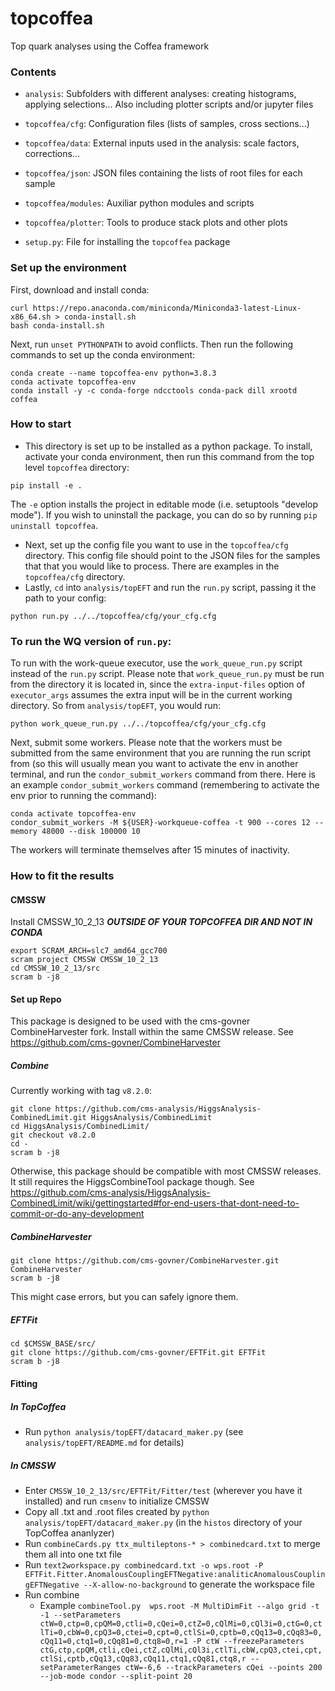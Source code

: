 # topcoffea
Top quark analyses using the Coffea framework

### Contents
- `analysis`:
   Subfolders with different analyses: creating histograms, applying selections...
   Also including plotter scripts and/or jupyter files

- `topcoffea/cfg`:
  Configuration files (lists of samples, cross sections...)

- `topcoffea/data`:
  External inputs used in the analysis: scale factors, corrections...
  
- `topcoffea/json`:
   JSON files containing the lists of root files for each sample 

- `topcoffea/modules`:
  Auxiliar python modules and scripts

- `topcoffea/plotter`:
  Tools to produce stack plots and other plots

- `setup.py`: File for installing the `topcoffea` package

### Set up the environment 
First, download and install conda:
```
curl https://repo.anaconda.com/miniconda/Miniconda3-latest-Linux-x86_64.sh > conda-install.sh
bash conda-install.sh
```
Next, run `unset PYTHONPATH` to avoid conflicts. Then run the following commands to set up the conda environment:    
```
conda create --name topcoffea-env python=3.8.3
conda activate topcoffea-env
conda install -y -c conda-forge ndcctools conda-pack dill xrootd coffea
```

### How to start
- This directory is set up to be installed as a python package. To install, activate your conda environment, then run this command from the top level `topcoffea` directory:
```
pip install -e .
```
The `-e` option installs the project in editable mode (i.e. setuptools "develop mode"). If you wish to uninstall the package, you can do so by running `pip uninstall topcoffea`.
- Next, set up the config file you want to use in the `topcoffea/cfg` directory. This config file should point to the JSON files for the samples that that you would like to process. There are examples in the `topcoffea/cfg` directory.
- Lastly, `cd` into `analysis/topEFT` and run the `run.py` script, passing it the path to your config: 
```
python run.py ../../topcoffea/cfg/your_cfg.cfg
```


### To run the WQ version of `run.py`:

To run with the work-queue executor, use the `work_queue_run.py` script instead of the `run.py` script. Please note that `work_queue_run.py` must be run from the directory it is located in, since the `extra-input-files` option of `executor_args` assumes the extra input will be in the current working directory. So from `analysis/topEFT`, you would run:
```
python work_queue_run.py ../../topcoffea/cfg/your_cfg.cfg
```
Next, submit some workers. Please note that the workers must be submitted from the same environment that you are running the run script from (so this will usually mean you want to activate the env in another terminal, and run the `condor_submit_workers` command from there. Here is an example `condor_submit_workers` command (remembering to activate the env prior to running the command):
```
conda activate topcoffea-env
condor_submit_workers -M ${USER}-workqueue-coffea -t 900 --cores 12 --memory 48000 --disk 100000 10
```
The workers will terminate themselves after 15 minutes of inactivity.


### How to fit the results
#### CMSSW
Install CMSSW_10_2_13 ***OUTSIDE OF YOUR TOPCOFFEA DIR AND NOT IN CONDA***
```
export SCRAM_ARCH=slc7_amd64_gcc700
scram project CMSSW CMSSW_10_2_13
cd CMSSW_10_2_13/src
scram b -j8
```

#### Set up Repo
This package is designed to be used with the cms-govner CombineHarvester fork. Install within the same CMSSW release. See https://github.com/cms-govner/CombineHarvester

##### Combine
Currently working with tag `v8.2.0`:

```
git clone https://github.com/cms-analysis/HiggsAnalysis-CombinedLimit.git HiggsAnalysis/CombinedLimit
cd HiggsAnalysis/CombinedLimit/
git checkout v8.2.0
cd -
scram b -j8
```

Otherwise, this package should be compatible with most CMSSW releases. It still requires the HiggsCombineTool package though. See https://github.com/cms-analysis/HiggsAnalysis-CombinedLimit/wiki/gettingstarted#for-end-users-that-dont-need-to-commit-or-do-any-development

##### CombineHarvester
```
git clone https://github.com/cms-govner/CombineHarvester.git CombineHarvester
scram b -j8
```
This might case errors, but you can safely ignore them.

##### EFTFit
```
cd $CMSSW_BASE/src/
git clone https://github.com/cms-govner/EFTFit.git EFTFit
scram b -j8
```

#### Fitting
##### In TopCoffea
- Run `python analysis/topEFT/datacard_maker.py` (see `analysis/topEFT/README.md` for details)
##### In CMSSW
- Enter `CMSSW_10_2_13/src/EFTFit/Fitter/test` (wherever you have it installed) and run `cmsenv` to initialize CMSSW
- Copy all .txt and .root files created by `python analysis/topEFT/datacard_maker.py` (in the `histos` directory of your TopCoffea ananlyzer)
- Run `combineCards.py ttx_multileptons-* > combinedcard.txt` to merge them all into one txt file
- Run `text2workspace.py combinedcard.txt -o wps.root -P EFTFit.Fitter.AnomalousCouplingEFTNegative:analiticAnomalousCouplingEFTNegative --X-allow-no-background` to generate the workspace file
- Run combine
  - Example `combineTool.py  wps.root -M MultiDimFit --algo grid -t -1 --setParameters  ctW=0,ctp=0,cpQM=0,ctli=0,cQei=0,ctZ=0,cQlMi=0,cQl3i=0,ctG=0,ctlTi=0,cbW=0,cpQ3=0,ctei=0,cpt=0,ctlSi=0,cptb=0,cQq13=0,cQq83=0,cQq11=0,ctq1=0,cQq81=0,ctq8=0,r=1 -P ctW --freezeParameters ctG,ctp,cpQM,ctli,cQei,ctZ,cQlMi,cQl3i,ctlTi,cbW,cpQ3,ctei,cpt,ctlSi,cptb,cQq13,cQq83,cQq11,ctq1,cQq81,ctq8,r --setParameterRanges ctW=-6,6 --trackParameters cQei --points 200 --job-mode condor --split-point 20`
